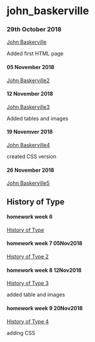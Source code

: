 # john_baskerville

### 29th October 2018

[John Baskerville](https://jasminwiniarski.github.io/john_baskerville/john_baskerville1.html)

Added first HTML page

#### 05 November 2018

[John Baskerville2](https://jasminwiniarski.github.io/john_baskerville/john_baskerville2.html)

#### 12 November 2018
[John Baskerville3](https://jasminwiniarski.github.io/john_baskerville/john_baskerville3.html)

Added tables and images

#### 19 Novemver 2018
[John Baskerville4](https://jasminwiniarski.github.io/john_baskerville/john_baskerville4.html)

created CSS version

#### 26 November 2018

[John Baskerville5](https://jasminwiniarski.github.io/john_baskerville/john_baskerville5.html)

## History of Type
#### homework week 6

[History of Type](https://jasminwiniarski.github.io/john_baskerville/historyoftype.html)

#### homework week 7 05Nov2018

[History of Type 2](https://jasminwiniarski.github.io/john_baskerville/historyoftype2.html)

#### homework week 8 12Nov2018
[History of Type 3](https://jasminwiniarski.github.io/john_baskerville/historyoftype3.html)

added table and images

#### homework week 9 20Nov2018
[History of Type 4](https://jasminwiniarski.github.io/john_baskerville/historyoftype4.html)

adding CSS